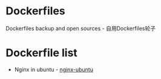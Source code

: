 # Dockerfiles
Dockerfiles backup and open sources - 自用Dockerfiles轮子

# Dockerfile list
- Nginx in ubuntu - [nginx-ubuntu](./nginx-ubuntu)